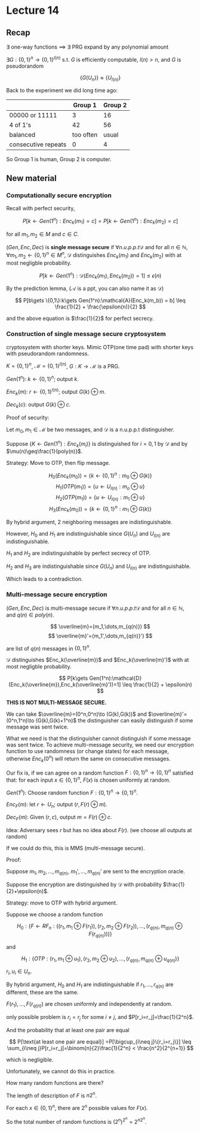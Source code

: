 # Lecture 14

## Recap

$\exists$ one-way functions $\implies$ $\exists$ PRG expand by any polynomial amount

$\exists G:\{0,1\}^n \to \{0,1\}^{l(n)}$ s.t. $G$ is efficiently computable, $l(n) > n$, and $G$ is pseudorandom

$$
\{G(U_n)\}\approx \{U_{l(n)}\}
$$

Back to the experiment we did long time ago:

||Group 1|Group 2|
|---|---|---|
|$00000$ or $11111$|3|16|
|4 of 1's|42|56|
|balanced|too often|usual|
|consecutive repeats|0|4|

So Group 1 is human, Group 2 is computer.

## New material

### Computationally secure encryption

Recall with perfect security,

$$
P[k\gets Gen(1^n):Enc_k(m_1)=c] = P[k\gets Gen(1^n):Enc_k(m_2)=c]
$$

for all $m_1,m_2\in M$ and $c\in C$.

$(Gen,Enc,Dec)$ is **single message secure** if $\forall n.u.p.p.t \mathcal{D}$ and for all $n\in \mathbb{N}$, $\forall m_1,m_2\gets \{0,1\}^n \in M^n$, $\mathcal{D}$ distinguishes $Enc_k(m_1)$ and $Enc_k(m_2)$ with at most negligble probability.

$$
P[k\gets Gen(1^n):\mathcal{D}(Enc_k(m_1),Enc_k(m_2))=1] \leq \epsilon(n)
$$

By the prediction lemma, ($\mathcal{A}$ is a ppt, you can also name it as $\mathcal{D}$)

$$
P[b\gets \{0,1\}:k\gets Gen(1^n):\mathcal{A}(Enc_k(m_b)) = b] \leq \frac{1}{2} + \frac{\epsilon(n)}{2}
$$

and the above equation is $\frac{1}{2}$ for perfect secrecy.

### Construction of single message secure cryptosystem

cryptosystem with shorter keys. Mimic OTP(one time pad) with shorter keys with pseudorandom randomness.

$K=\{0,1\}^n$, $\mathcal{M}=\{0,1\}^{l(n)}$, $G:K \to \mathcal{M}$ is a PRG.

$Gen(1^n)$: $k\gets \{0,1\}^n$; output $k$.

$Enc_k(m)$: $r\gets \{0,1\}^{l(n)}$; output $G(k)\oplus m$.

$Dec_k(c)$: output $G(k)\oplus c$.

Proof of security:

Let $m_0,m_1\in \mathcal{M}$ be two messages, and $\mathcal{D}$ is a n.u.p.p.t distinguisher.

Suppose $\{K\gets Gen(1^n):Enc_k(m_i)\}$ is distinguished for $i=0,1$ by $\mathcal{D}$ and by $\mu(n)\geq\frac{1}{poly(n)}$.

Strategy: Move to OTP, then flip message.

$$
H_0(Enc_k(m_0)) = \{k\gets \{0,1\}^n: m_0\oplus G(k)\}
$$
$$
H_1(OTP(m_1)) = \{u\gets U_{l(n)}: m_o\oplus u\}
$$
$$
H_2(OTP(m_1)) = \{u\gets U_{l(n)}: m_1\oplus u\}
$$
$$
H_3(Enc_k(m_0)) = \{k\gets \{0,1\}^n: m_1\oplus G(k)\}
$$

By hybrid argument, 2 neighboring messages are indistinguishable.

However, $H_0$ and $H_1$ are indistinguishable since $G(U_n)$ and $U_{l(n)}$ are indistinguishable.

$H_1$ and $H_2$ are indistinguishable by perfect secrecy of OTP.

$H_2$ and $H_3$ are indistinguishable since $G(U_n)$ and $U_{l(n)}$ are indistinguishable.

Which leads to a contradiction.

### Multi-message secure encryption

$(Gen,Enc,Dec)$ is multi-message secure if $\forall n.u.p.p.t \mathcal{D}$ and for all $n\in \mathbb{N}$, and $q(n)\in poly(n)$.

$$
\overline{m}=(m_1,\dots,m_{q(n)})
$$
$$
\overline{m}'=(m_1',\dots,m_{q(n)}')
$$

are list of $q(n)$ messages in $\{0,1\}^n$.

$\mathcal{D}$ distinguishes $Enc_k(\overline{m})$ and $Enc_k(\overline{m}')$ with at most negligble probability.

$$
P[k\gets Gen(1^n):\mathcal{D}(Enc_k(\overline{m}),Enc_k(\overline{m}'))=1] \leq \frac{1}{2} + \epsilon(n)
$$

**THIS IS NOT MULTI-MESSAGE SECURE.**

We can take $\overline{m}=(0^n,0^n)\to (G(k),G(k))$ and $\overline{m}'=(0^n,1^n)\to (G(k),G(k)+1^n)$ the distinguisher can easily distinguish if some message was sent twice.

What we need is that the distinguisher cannot distinguish if some message was sent twice. To achieve multi-message security, we need our encryption function to use randomness (or change states) for each message, otherwise $Enc_k(0^n)$ will return the same on consecutive messages.

Our fix is, if we can agree on a random function $F:\{0,1\}^n\to \{0,1\}^n$ satisfied that: for each input $x\in\{0,1\}^n$, $F(x)$ is chosen uniformly at random.

$Gen(1^n):$ Choose random function $F:\{0,1\}^n\to \{0,1\}^n$.

$Enc_F(m):$ let $r\gets U_n$; output $(r,F(r)\oplus m)$.

$Dec_F(m):$ Given $(r,c)$, output $m=F(r)\oplus c$.

Idea: Adversary sees $r$ but has no idea about $F(r)$. (we choose all outputs at random)

If we could do this, this is MMS (multi-message secure).

Proof:

Suppose $m_1,m_2,\dots,m_{q(n)}$, $m_1',\dots,m_{q(n)}'$ are sent to the encryption oracle.

Suppose the encryption are distinguished by $\mathcal{D}$ with probability $\frac{1}{2}+\epsilon(n)$.

Strategy: move to OTP with hybrid argument.

Suppose we choose a random function

$$
H_0:\{F\gets RF_n:((r_1,m_1\oplus F(r_1)),(r_2,m_2\oplus F(r_2)),\dots,(r_{q(n)},m_{q(n)}\oplus F(r_{q(n)})))\}
$$

and

$$
H_1:\{OTP:(r_1,m_1\oplus u_1),(r_2,m_2\oplus u_2),\dots,(r_{q(n)},m_{q(n)}\oplus u_{q(n)})\}
$$

$r_i,u_i\in U_n$.

By hybrid argument, $H_0$ and $H_1$ are indistinguishable if $r_1,\dots,r_{q(n)}$ are different, these are the same.

$F(r_1),\dots,F(r_{q(n)})$ are chosen uniformly and independently at random.

only possible problem is $r_i=r_j$ for some $i\neq j$, and $P[r_i=r_j]=\frac{1}{2^n}$.

And the probability that at least one pair are equal

$$
P[\text{at least one pair are equal}] =P[\bigcup_{i\neq j}\{r_i=r_j\}] \leq \sum_{i\neq j}P[r_i=r_j]=\binom{n}{2}\frac{1}{2^n} < \frac{n^2}{2^{n+1}}
$$

which is negligible.

Unfortunately, we cannot do this in practice.

How many random functions are there?

The length of description of $F$ is $n 2^n$.

For each $x\in \{0,1\}^n$, there are $2^n$ possible values for $F(x)$.

So the total number of random functions is $(2^n)^{2^n}=2^{n2^n}$.


